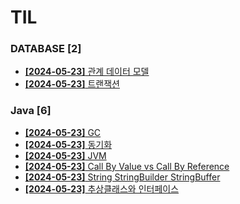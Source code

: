 # TIL
 
### DATABASE [2]
- [**[2024-05-23]**  관계 데이터 모델](https://github.com/A-lass/TIL/blob/main/DATABASE/관계_데이터_모델.md)
- [**[2024-05-23]**  트랜잭션](https://github.com/A-lass/TIL/blob/main/DATABASE/트랜잭션.md)
### Java [6]
- [**[2024-05-23]**  GC](https://github.com/A-lass/TIL/blob/main/Java/GC.md)
- [**[2024-05-23]**  동기화](https://github.com/A-lass/TIL/blob/main/Java/동기화.md)
- [**[2024-05-23]**  JVM](https://github.com/A-lass/TIL/blob/main/Java/JVM.md)
- [**[2024-05-23]**  Call By Value vs Call By Reference](https://github.com/A-lass/TIL/blob/main/Java/Call_By_Value_vs_Call_By_Reference.md)
- [**[2024-05-23]**  String StringBuilder StringBuffer](https://github.com/A-lass/TIL/blob/main/Java/String_StringBuilder_StringBuffer.md)
- [**[2024-05-23]**  추상클래스와 인터페이스](https://github.com/A-lass/TIL/blob/main/Java/추상클래스와_인터페이스.md)
